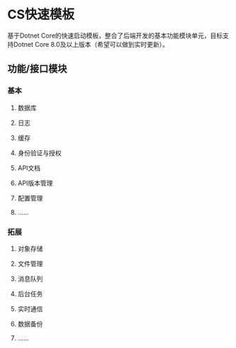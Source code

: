 # CS快速模板

基于Dotnet Core的快速启动模板，整合了后端开发的基本功能模块单元，目标支持Dotnet Core 8.0及以上版本（希望可以做到实时更新）。

## 功能/接口模块

### 基本

1. 数据库

2. 日志

3. 缓存

4. 身份验证与授权

5. API文档

6. API版本管理

7. 配置管理

8. ……

### 拓展

1. 对象存储

2. 文件管理

3. 消息队列

4. 后台任务

5. 实时通信

6. 数据备份

7. ……
